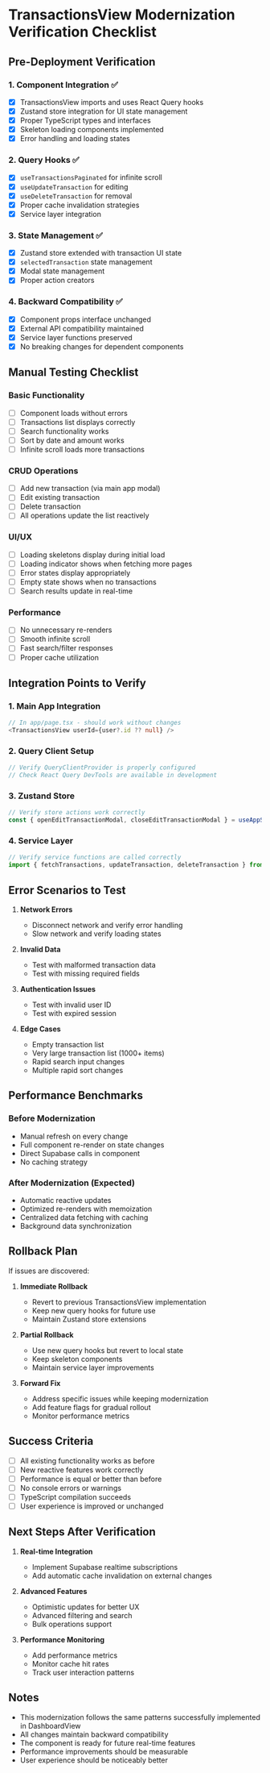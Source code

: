 # TransactionsView Modernization Verification Checklist

## Pre-Deployment Verification

### 1. Component Integration ✅
- [x] TransactionsView imports and uses React Query hooks
- [x] Zustand store integration for UI state management
- [x] Proper TypeScript types and interfaces
- [x] Skeleton loading components implemented
- [x] Error handling and loading states

### 2. Query Hooks ✅
- [x] `useTransactionsPaginated` for infinite scroll
- [x] `useUpdateTransaction` for editing
- [x] `useDeleteTransaction` for removal
- [x] Proper cache invalidation strategies
- [x] Service layer integration

### 3. State Management ✅
- [x] Zustand store extended with transaction UI state
- [x] `selectedTransaction` state management
- [x] Modal state management
- [x] Proper action creators

### 4. Backward Compatibility ✅
- [x] Component props interface unchanged
- [x] External API compatibility maintained
- [x] Service layer functions preserved
- [x] No breaking changes for dependent components

## Manual Testing Checklist

### Basic Functionality
- [ ] Component loads without errors
- [ ] Transactions list displays correctly
- [ ] Search functionality works
- [ ] Sort by date and amount works
- [ ] Infinite scroll loads more transactions

### CRUD Operations
- [ ] Add new transaction (via main app modal)
- [ ] Edit existing transaction
- [ ] Delete transaction
- [ ] All operations update the list reactively

### UI/UX
- [ ] Loading skeletons display during initial load
- [ ] Loading indicator shows when fetching more pages
- [ ] Error states display appropriately
- [ ] Empty state shows when no transactions
- [ ] Search results update in real-time

### Performance
- [ ] No unnecessary re-renders
- [ ] Smooth infinite scroll
- [ ] Fast search/filter responses
- [ ] Proper cache utilization

## Integration Points to Verify

### 1. Main App Integration
```typescript
// In app/page.tsx - should work without changes
<TransactionsView userId={user?.id ?? null} />
```

### 2. Query Client Setup
```typescript
// Verify QueryClientProvider is properly configured
// Check React Query DevTools are available in development
```

### 3. Zustand Store
```typescript
// Verify store actions work correctly
const { openEditTransactionModal, closeEditTransactionModal } = useAppStore();
```

### 4. Service Layer
```typescript
// Verify service functions are called correctly
import { fetchTransactions, updateTransaction, deleteTransaction } from '@/lib/transactionService';
```

## Error Scenarios to Test

1. **Network Errors**
   - Disconnect network and verify error handling
   - Slow network and verify loading states

2. **Invalid Data**
   - Test with malformed transaction data
   - Test with missing required fields

3. **Authentication Issues**
   - Test with invalid user ID
   - Test with expired session

4. **Edge Cases**
   - Empty transaction list
   - Very large transaction list (1000+ items)
   - Rapid search input changes
   - Multiple rapid sort changes

## Performance Benchmarks

### Before Modernization
- Manual refresh on every change
- Full component re-render on state changes
- Direct Supabase calls in component
- No caching strategy

### After Modernization (Expected)
- Automatic reactive updates
- Optimized re-renders with memoization
- Centralized data fetching with caching
- Background data synchronization

## Rollback Plan

If issues are discovered:

1. **Immediate Rollback**
   - Revert to previous TransactionsView implementation
   - Keep new query hooks for future use
   - Maintain Zustand store extensions

2. **Partial Rollback**
   - Use new query hooks but revert to local state
   - Keep skeleton components
   - Maintain service layer improvements

3. **Forward Fix**
   - Address specific issues while keeping modernization
   - Add feature flags for gradual rollout
   - Monitor performance metrics

## Success Criteria

- [ ] All existing functionality works as before
- [ ] New reactive features work correctly
- [ ] Performance is equal or better than before
- [ ] No console errors or warnings
- [ ] TypeScript compilation succeeds
- [ ] User experience is improved or unchanged

## Next Steps After Verification

1. **Real-time Integration**
   - Implement Supabase realtime subscriptions
   - Add automatic cache invalidation on external changes

2. **Advanced Features**
   - Optimistic updates for better UX
   - Advanced filtering and search
   - Bulk operations support

3. **Performance Monitoring**
   - Add performance metrics
   - Monitor cache hit rates
   - Track user interaction patterns

## Notes

- This modernization follows the same patterns successfully implemented in DashboardView
- All changes maintain backward compatibility
- The component is ready for future real-time features
- Performance improvements should be measurable
- User experience should be noticeably better
